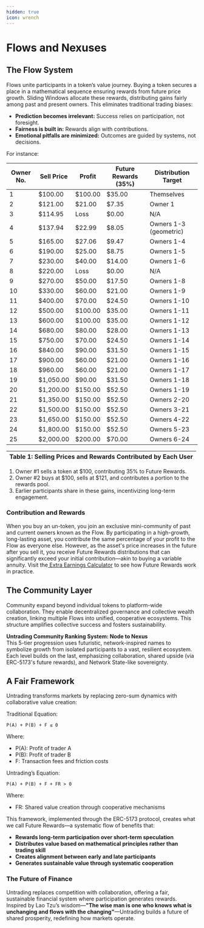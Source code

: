 ```yaml
---
hidden: true
icon: wrench
---
```


# Flows and Nexuses

## The Flow System

Flows unite participants in a token’s value journey. Buying a token secures a place in a mathematical sequence ensuring rewards from future price growth. Sliding Windows allocate these rewards, distributing gains fairly among past and present owners. This eliminates traditional trading biases:

* **Prediction becomes irrelevant:** Success relies on participation, not foresight.
* **Fairness is built in:** Rewards align with contributions.
* **Emotional pitfalls are minimized:** Outcomes are guided by systems, not decisions.

For instance:

| Owner No. | Sell Price | Profit  | Future Rewards (35%) | Distribution Target    |
| --------- | ---------- | ------- | -------------------- | ---------------------- |
| 1         | $100.00    | $100.00 | $35.00               | Themselves             |
| 2         | $121.00    | $21.00  | $7.35                | Owner 1                |
| 3         | $114.95    | Loss    | $0.00                | N/A                    |
| 4         | $137.94    | $22.99  | $8.05                | Owners 1-3 (geometric) |
| 5         | $165.00    | $27.06  | $9.47                | Owners 1-4             |
| 6         | $190.00    | $25.00  | $8.75                | Owners 1-5             |
| 7         | $230.00    | $40.00  | $14.00               | Owners 1-6             |
| 8         | $220.00    | Loss    | $0.00                | N/A                    |
| 9         | $270.00    | $50.00  | $17.50               | Owners 1-8             |
| 10        | $330.00    | $60.00  | $21.00               | Owners 1-9             |
| 11        | $400.00    | $70.00  | $24.50               | Owners 1-10            |
| 12        | $500.00    | $100.00 | $35.00               | Owners 1-11            |
| 13        | $600.00    | $100.00 | $35.00               | Owners 1-12            |
| 14        | $680.00    | $80.00  | $28.00               | Owners 1-13            |
| 15        | $750.00    | $70.00  | $24.50               | Owners 1-14            |
| 16        | $840.00    | $90.00  | $31.50               | Owners 1-15            |
| 17        | $900.00    | $60.00  | $21.00               | Owners 1-16            |
| 18        | $960.00    | $60.00  | $21.00               | Owners 1-17            |
| 19        | $1,050.00  | $90.00  | $31.50               | Owners 1-18            |
| 20        | $1,200.00  | $150.00 | $52.50               | Owners 1-19            |
| 21        | $1,350.00  | $150.00 | $52.50               | Owners 2-20            |
| 22        | $1,500.00  | $150.00 | $52.50               | Owners 3-21            |
| 23        | $1,650.00  | $150.00 | $52.50               | Owners 4-22            |
| 24        | $1,800.00  | $150.00 | $52.50               | Owners 5-23            |
| 25        | $2,000.00  | $200.00 | $70.00               | Owners 6-24            |

| Table 1: Selling Prices and Rewards Contributed by Each User |
| ------------------------------------------------------------ |

1. Owner #1 sells a token at $100, contributing 35% to Future Rewards.
2. Owner #2 buys at $100, sells at $121, and contributes a portion to the rewards pool.
3. Earlier participants share in these gains, incentivizing long-term engagement.

### Contribution and Rewards

When you buy an un-token, you join an exclusive mini-community of past and current owners known as the Flow. By participating in a high-growth, long-lasting asset, you contribute the same percentage of your profit to the Flow as everyone else. However, as the asset's price increases in the future after you sell it, you receive Future Rewards distributions that can significantly exceed your initial contribution—akin to buying a variable annuity. Visit the[ Extra Earnings Calculator](https://untrading.org/) to see how Future Rewards work in practice.&#x20;

## The Community Layer

Community expand beyond individual tokens to platform-wide collaboration. They enable decentralized governance and collective wealth creation, linking multiple Flows into unified, cooperative ecosystems. This structure amplifies collective success and fosters sustainability.

**Untrading Community Ranking System: Node to Nexus**\
This 5-tier progression uses futuristic, network-inspired names to symbolize growth from isolated participants to a vast, resilient ecosystem. Each level builds on the last, emphasizing collaboration, shared upside (via ERC-5173's future rewards), and Network State-like sovereignty.

## A Fair Framework

Untrading transforms markets by replacing zero-sum dynamics with collaborative value creation:

Traditional Equation:

```
P(A) + P(B) + F ≤ 0
```

Where:

* P(A): Profit of trader A
* P(B): Profit of trader B
* F: Transaction fees and friction costs

Untrading’s Equation:

```
P(A) + P(B) + F + FR > 0
```

Where:

* FR: Shared value creation through cooperative mechanisms

This framework, implemented through the ERC-5173 protocol, creates what we call Future Rewards—a systematic flow of benefits that:

* **Rewards long-term participation over short-term speculation**
* **Distributes value based on mathematical principles rather than trading skill**
* **Creates alignment between early and late participants**
* **Generates sustainable value through systematic cooperation**

### The Future of Finance

Untrading replaces competition with collaboration, offering a fair, sustainable financial system where participation generates rewards. Inspired by Lao Tzu’s wisdom—**"The wise man is one who knows what is unchanging and flows with the changing"**—Untrading builds a future of shared prosperity, redefining how markets operate.
